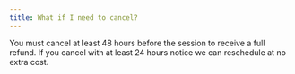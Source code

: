 ```yaml
---
title: What if I need to cancel?
---
```

You must cancel at least 48 hours before the session to receive a full refund. If you cancel with at least 24 hours notice we can reschedule at no extra cost.